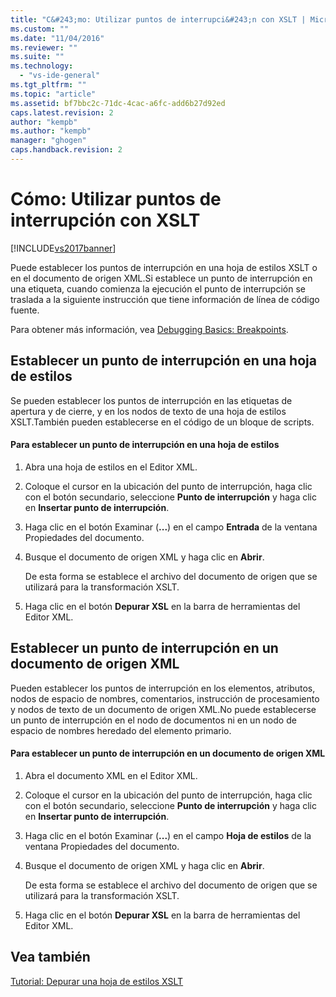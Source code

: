 ```yaml
---
title: "C&#243;mo: Utilizar puntos de interrupci&#243;n con XSLT | Microsoft Docs"
ms.custom: ""
ms.date: "11/04/2016"
ms.reviewer: ""
ms.suite: ""
ms.technology: 
  - "vs-ide-general"
ms.tgt_pltfrm: ""
ms.topic: "article"
ms.assetid: bf7bbc2c-71dc-4cac-a6fc-add6b27d92ed
caps.latest.revision: 2
author: "kempb"
ms.author: "kempb"
manager: "ghogen"
caps.handback.revision: 2
---
```

# C&#243;mo: Utilizar puntos de interrupci&#243;n con XSLT
[!INCLUDE[vs2017banner](../code-quality/includes/vs2017banner.md)]

Puede establecer los puntos de interrupción en una hoja de estilos XSLT o en el documento de origen XML.Si establece un punto de interrupción en una etiqueta, cuando comienza la ejecución el punto de interrupción se traslada a la siguiente instrucción que tiene información de línea de código fuente.  
  
 Para obtener más información, vea [Debugging Basics: Breakpoints](http://msdn.microsoft.com/es-es/752a02c2-0ac7-4c8b-aa1b-4b2b3b21152e).  
  
## Establecer un punto de interrupción en una hoja de estilos  
 Se pueden establecer los puntos de interrupción en las etiquetas de apertura y de cierre, y en los nodos de texto de una hoja de estilos XSLT.También pueden establecerse en el código de un bloque de scripts.  
  
#### Para establecer un punto de interrupción en una hoja de estilos  
  
1.  Abra una hoja de estilos en el Editor XML.  
  
2.  Coloque el cursor en la ubicación del punto de interrupción, haga clic con el botón secundario, seleccione **Punto de interrupción** y haga clic en **Insertar punto de interrupción**.  
  
3.  Haga clic en el botón Examinar \(**...**\) en el campo **Entrada** de la ventana Propiedades del documento.  
  
4.  Busque el documento de origen XML y haga clic en **Abrir**.  
  
     De esta forma se establece el archivo del documento de origen que se utilizará para la transformación XSLT.  
  
5.  Haga clic en el botón **Depurar XSL** en la barra de herramientas del Editor XML.  
  
## Establecer un punto de interrupción en un documento de origen XML  
 Pueden establecer los puntos de interrupción en los elementos, atributos, nodos de espacio de nombres, comentarios, instrucción de procesamiento y nodos de texto de un documento de origen XML.No puede establecerse un punto de interrupción en el nodo de documentos ni en un nodo de espacio de nombres heredado del elemento primario.  
  
#### Para establecer un punto de interrupción en un documento de origen XML  
  
1.  Abra el documento XML en el Editor XML.  
  
2.  Coloque el cursor en la ubicación del punto de interrupción, haga clic con el botón secundario, seleccione **Punto de interrupción** y haga clic en **Insertar punto de interrupción**.  
  
3.  Haga clic en el botón Examinar \(**...**\) en el campo **Hoja de estilos** de la ventana Propiedades del documento.  
  
4.  Busque el documento de origen XML y haga clic en **Abrir**.  
  
     De esta forma se establece el archivo del documento de origen que se utilizará para la transformación XSLT.  
  
5.  Haga clic en el botón **Depurar XSL** en la barra de herramientas del Editor XML.  
  
## Vea también  
 [Tutorial: Depurar una hoja de estilos XSLT](../xml-tools/walkthrough-debug-an-xslt-style-sheet.md)